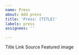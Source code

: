 ```yaml
---
name: Press
about: Add press
title: 'Press: [TITLE]'
labels: press
assignees: ''

---
```


Title
Link
Source
Featured image

